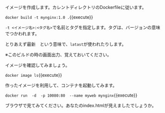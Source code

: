 イメージを作成します。カレントディレクトリのDockerfileに従います。

`docker build -t mynginx:1.0 .`{{execute}}

`-t <イメージ名>:<タグ名>`で名前とタグを指定します。タグは、バージョンの意味でつかわれます。

とりあえず最新　という意味で、`latast`が使われたりします。

※このビルドの時の画面出力、覚えておいてください。

イメージを確認してみましょう。

`docker image ls`{{execute}}

作ったイメージを利用して、コンテナを起動してみます。

`docker run  -d  -p 10080:80  --name myweb mynginx`{{execute}}

ブラウザで見てみてください。あなたのindex.htmlが見えましたでしょうか。
